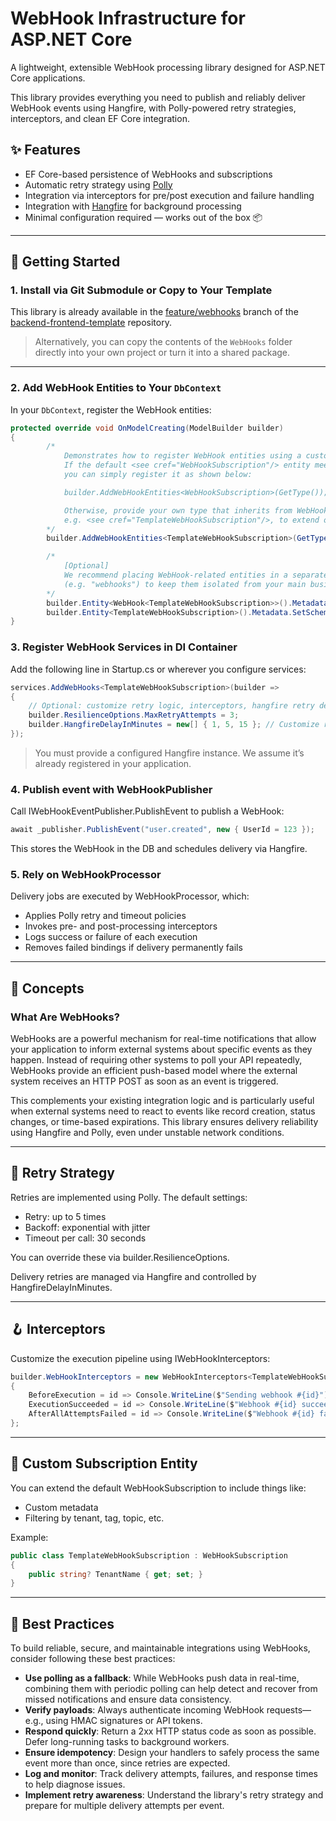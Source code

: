 # WebHook Infrastructure for ASP.NET Core

A lightweight, extensible WebHook processing library designed for ASP.NET Core applications.

This library provides everything you need to publish and reliably deliver WebHook events using Hangfire, with Polly-powered retry strategies, interceptors, and clean EF Core integration.

## ✨ Features

-  EF Core-based persistence of WebHooks and subscriptions
-  Automatic retry strategy using [Polly](https://github.com/App-vNext/Polly)
-  Integration via interceptors for pre/post execution and failure handling
-  Integration with [Hangfire](https://www.hangfire.io/) for background processing
-  Minimal configuration required — works out of the box 📦

---

## 🚀 Getting Started

### 1. Install via Git Submodule or Copy to Your Template

This library is already available in the [feature/webhooks](https://github.com/mav10/backend-frontend-template/tree/feature/webhooks) branch of the [backend-frontend-template](https://github.com/mav10/backend-frontend-template) repository.

> Alternatively, you can copy the contents of the `WebHooks` folder directly into your own project or turn it into a shared package.

---

### 2. Add WebHook Entities to Your `DbContext`

In your `DbContext`, register the WebHook entities:

```csharp
protected override void OnModelCreating(ModelBuilder builder)
{
        /*
            Demonstrates how to register WebHook entities using a custom subscription type.
            If the default <see cref="WebHookSubscription"/> entity meets your requirements,
            you can simply register it as shown below:

            builder.AddWebHookEntities<WebHookSubscription>(GetType());

            Otherwise, provide your own type that inherits from WebHookSubscription,
            e.g. <see cref="TemplateWebHookSubscription"/>, to extend or override behavior.
        */
        builder.AddWebHookEntities<TemplateWebHookSubscription>(GetType());

        /*
            [Optional]
            We recommend placing WebHook-related entities in a separate schema
            (e.g. "webhooks") to keep them isolated from your main business logic tables.
        */
        builder.Entity<WebHook<TemplateWebHookSubscription>>().Metadata.SetSchema("webhooks");
        builder.Entity<TemplateWebHookSubscription>().Metadata.SetSchema("webhooks");
}
```

### 3. Register WebHook Services in DI Container

Add the following line in Startup.cs or wherever you configure services:
```csharp
services.AddWebHooks<TemplateWebHookSubscription>(builder =>
{
    // Optional: customize retry logic, interceptors, hangfire retry delays, etc.
    builder.ResilienceOptions.MaxRetryAttempts = 3;
    builder.HangfireDelayInMinutes = new[] { 1, 5, 15 }; // Customize retry delays
});
```

> You must provide a configured Hangfire instance. We assume it’s already registered in your application.

### 4. Publish event with WebHookPublisher
Call IWebHookEventPublisher.PublishEvent to publish a WebHook:

```csharp
await _publisher.PublishEvent("user.created", new { UserId = 123 });
```
This stores the WebHook in the DB and schedules delivery via Hangfire.


### 5. Rely on WebHookProcessor

Delivery jobs are executed by WebHookProcessor, which:
- Applies Polly retry and timeout policies
- Invokes pre- and post-processing interceptors
- Logs success or failure of each execution
- Removes failed bindings if delivery permanently fails


----
## 🧠 Concepts

### What Are WebHooks?

WebHooks are a powerful mechanism for real-time notifications that allow your application to inform external systems about specific events as they happen. Instead of requiring other systems to poll your API repeatedly, WebHooks provide an efficient push-based model where the external system receives an HTTP POST as soon as an event is triggered.

This complements your existing integration logic and is particularly useful when external systems need to react to events like record creation, status changes, or time-based expirations. This library ensures delivery reliability using Hangfire and Polly, even under unstable network conditions.

---

## 🔄 Retry Strategy

Retries are implemented using Polly. The default settings:
- Retry: up to 5 times
- Backoff: exponential with jitter
- Timeout per call: 30 seconds

You can override these via builder.ResilienceOptions.

Delivery retries are managed via Hangfire and controlled by HangfireDelayInMinutes.

----

## 🪝 Interceptors
Customize the execution pipeline using IWebHookInterceptors<TSub>:
```csharp
builder.WebHookInterceptors = new WebHookInterceptors<TemplateWebHookSubscription>
{
    BeforeExecution = id => Console.WriteLine($"Sending webhook #{id}"),
    ExecutionSucceeded = id => Console.WriteLine($"Webhook #{id} succeeded"),
    AfterAllAttemptsFailed = id => Console.WriteLine($"Webhook #{id} failed permanently"),
};
```

----
## 🧱 Custom Subscription Entity

You can extend the default WebHookSubscription to include things like:
- Custom metadata
- Filtering by tenant, tag, topic, etc.

Example:
```csharp
public class TemplateWebHookSubscription : WebHookSubscription
{
    public string? TenantName { get; set; }
}
```

---

## 🧠 Best Practices

To build reliable, secure, and maintainable integrations using WebHooks, consider following these best practices:

- **Use polling as a fallback**: While WebHooks push data in real-time, combining them with periodic polling can help detect and recover from missed notifications and ensure data consistency.
- **Verify payloads**: Always authenticate incoming WebHook requests—e.g., using HMAC signatures or API tokens.
- **Respond quickly**: Return a 2xx HTTP status code as soon as possible. Defer long-running tasks to background workers.
- **Ensure idempotency**: Design your handlers to safely process the same event more than once, since retries are expected.
- **Log and monitor**: Track delivery attempts, failures, and response times to help diagnose issues.
- **Implement retry awareness**: Understand the library's retry strategy and prepare for multiple delivery attempts per event.
